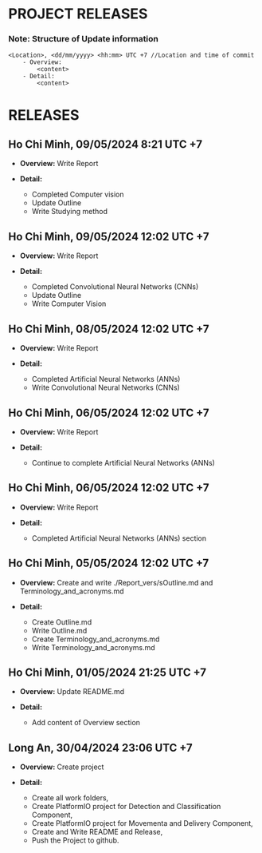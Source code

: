 # PROJECT RELEASES 

### Note: Structure of Update information
    <Location>, <dd/mm/yyyy> <hh:mm> UTC +7 //Location and time of commit
        - Overview:                         
            <content>
        - Detail:
            <content>  

# RELEASES

## Ho Chi Minh, 09/05/2024 8:21 UTC +7
- **Overview:**
    Write Report

- **Detail:**  
    - Completed Computer vision 
    - Update Outline
    - Write Studying method

## Ho Chi Minh, 09/05/2024 12:02 UTC +7
- **Overview:**
    Write Report

- **Detail:**  
    - Completed Convolutional Neural Networks (CNNs) 
    - Update Outline
    - Write Computer Vision 

## Ho Chi Minh, 08/05/2024 12:02 UTC +7
- **Overview:**
    Write Report

- **Detail:**  
    - Completed Artificial Neural Networks (ANNs)
    - Write Convolutional Neural Networks (CNNs)

## Ho Chi Minh, 06/05/2024 12:02 UTC +7
- **Overview:**
    Write Report

- **Detail:**  
    - Continue to complete Artificial Neural Networks (ANNs) 
## Ho Chi Minh, 06/05/2024 12:02 UTC +7
- **Overview:**
    Write Report

- **Detail:**  
    - Completed Artificial Neural Networks (ANNs) section

## Ho Chi Minh, 05/05/2024 12:02 UTC +7
- **Overview:**
    Create and write ./Report_vers/sOutline.md and Terminology_and_acronyms.md

- **Detail:**  
    - Create Outline.md
    - Write Outline.md
    - Create Terminology_and_acronyms.md
    - Write Terminology_and_acronyms.md

## Ho Chi Minh, 01/05/2024 21:25 UTC +7
- **Overview:**
    Update README.md

- **Detail:**  
    - Add content of Overview section

## Long An, 30/04/2024 23:06 UTC +7 
- **Overview:**
    Create project 

- **Detail:**  
    - Create all work folders,  
    - Create PlatformIO project for Detection and Classification Component,  
    - Create PlatformIO project for Movementa and Delivery Component,  
    - Create and Write README and Release,  
    - Push the Project to github.
